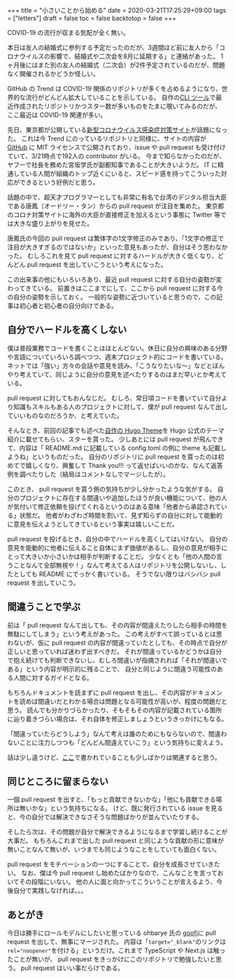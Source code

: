 +++
title = "小さいことから始める"
date = 2020-03-21T17:25:29+09:00
tags = ["letters"]
draft = false
toc = false
backtotop = false
+++

COVID-19 の流行が収まる気配が全く無い。

本日は友人の結婚式に参列する予定だったのだが、3週間ほど前に友人から「コロナウイルスの影響で、結婚式や二次会を8月に延期する」と連絡があった。
1ヶ月後にはまた別の友人の結婚式（二次会）が2件予定されているのだが、問題なく開催されるかどうか怪しい。

GitHub の Trend は COVID-19 関係のリポジトリが多くを占めるようになり、世界的な流行がどんどん拡大していることを示している。
自作の[CLI ツール](https://github.com/matsuyoshi30/go-trendrepo)で最近作成されたリポジトリかつスター数が多いものをたまに覗いてみるのだが、
ここ最近は COVID-19 関連が多い。

先日、東京都が公開している[新型コロナウイルス感染症対策サイト](https://stopcovid19.metro.tokyo.lg.jp/)が話題になった。
これは今 Trend にのっているリポジトリと同様に、サイトの内容が [GitHub](https://github.com/tokyo-metropolitan-gov/covid19) に MIT ライセンスで公開されており、issue や pull request も受け付けていて、3/21時点で192人の contributor がいる。
今まで知らなかったのだが、ヤフーで社長を務めた宮坂学氏が副都知事であることが大きいようだ。
IT に精通している人間が組織のトップ近くにいると、スピード感を持ってこういった対応ができるという好例だと思う。

話題の中で、超天才プログラマーとしても非常に有名で台湾のデジタル担当大臣である唐鳳（オードリー・タン）からの pull request が注目を集めた。
東京都のコロナ対策サイトに海外の大臣が直接修正を加えるという事態に Twitter 等では大きな盛り上がりを見せた。

唐鳳氏の今回の pull request は繁体字の1文字修正のみであり、「1文字の修正で注目が大きすぎるのではないか」といった意見もあったが、自分はそう思わなかった。
むしろこれを見て pull request に対するハードルが大きく低くなり、どんどん pull request を出していこうという考えになった。

この出来事の他にもいろいろあり、最近 pull request に対する自分の姿勢が変わってきている。
前置きはここまでにして、ここから pull request に対する今の自分の姿勢を示しておく。
一般的な姿勢に近づいていると思うので、この記事は初心者と初心者の自分向けである。

## 自分でハードルを高くしない

僕は普段業務でコードを書くことはほとんどない。休日に自分の興味のある分野や言語についていろいろ調べつつ、週末プロジェクト的にコードを書いている。
ネットでは「強い」方々の会話や意見を読み、「こうなりたいな〜」などとぼんやり考えていて、同じように自分の意見を述べたりするのはまだ早いとか考えている。

pull request に対してもおんなじだ。
むしろ、常日頃コードを書いていて自分より知識もスキルもある人のプロジェクトに対して、僕が pull request なんて出していいものなのだろうか、と考えていた。

そんなとき、前回の記事でも述べた[自作の Hugo Theme](https://github.com/matsuyoshi30/harbor)を Hugo 公式のテーマ紹介に載せてもらい、スターを貰った。
少しあとには pull request が飛んできて、内容は「 README.md に記載している config.toml の例に theme も記載しようね」というものだった。
自分のリポジトリに pull request を貰ったのは初めてで嬉しくなり、興奮して Thank you!!! って返せばいいのかな、なんて返答例を調べたりした（結局はコメントなしでマージしたが）。

このとき、 pull request を貰う側の気持ちが少し分かったような気がする。
自分のプロジェクトに存在する間違いや追加したほうが良い機能について、他の人が気付いて修正依頼を投げてくれるというのはある意味「他者から承認されている」状態だ。
他者がわざわざ時間を割いて、見ず知らずの自分に対して能動的に意見を伝えようとしてきているという事実は嬉しいことだ。

pull request を投げるとき、自分の中でハードルを高くしてはいけない。
自分の意見を能動的に他者に伝えること自体にまず価値があるし、自分の意見が相手にとって大きいか小さいかは相手が判断することだ。
少なくとも「他の人間の言うことなんて全部無視や！」なんて考えてる人はリポジトリを公開しないし、したとしても README にでっかく書いている。
そうでない限りはバシバシ pull request を出していこう。

## 間違うことで学ぶ

前は「 pull request なんて出しても、その内容が間違えたりしたら相手の時間を無駄にしてしまう」という考えがあった。
この考えがすべて誤っているとは思わないが、仮に pull request の内容が間違っていたとしても、その時点で自分が正しいと思っていれば迷わず出すべきだ。
それが間違っているかどうかは自分で抱え続けても判断できないし、むしろ間違いが指摘されれば「それが間違いである」という内容が明示的に残ることで、
自分と同じように間違う可能性のある人間に対するガイドとなる。

もちろんドキュメントを読まずに pull request を出し、その内容がドキュメントを読めば間違いだとわかる場合は問題となる可能性が高いが、程度の問題だと思う。
読んでも分かりづらかったり、そもそもその内容が記載されている箇所に辿り着きづらい場合は、それ自体を修正しましょうというきっかけにもなる。

「間違っていたらどうしよう」なんて考えは誰のためにもならないので、間違わないことに注力しつつも「どんどん間違えていこう」という気持ちに変えよう。

話は少し違うけど、[ここ](http://blog.practical-scheme.net/shiro/20161229-100-rejections)で書かれていることも少しばかりは関連すると思う。

## 同じところに留まらない

一個 pull request を出すと、「もっと貢献できないかな」「他にも貢献できる場所は無いかな」という気持ちになる。
けど、既に発行されている issue を見ると、今の自分では解決できなさそうな問題ばかりが並んでいたりする。

そしたら次は、その問題が自分で解決できるようになるまで学習し続けることが大事だ。
もちろんこれまで出した pull request と同じような貢献の形に意味が無いことなんて無いが、いつまでも同じようなことをしていても面白くない。

pull request をモチベーションの一つにすることで、自分を成長させていきたい。
なお、僕は今 pull request し始めたばかりなので、こんなことを言っておいてその段階にいない。
他の人に面と向かってこういうことが言えるよう、今後自分で実践しなければ。。。

## あとがき

今日は勝手にロールモデルにしたいと思っている ohbarye 氏の [goofi](https://github.com/ohbarye/goofi)に pull request を出して、無事にマージされた。
内容は「`target="_blank"`のリンクは`rel="noopener"`を付ける」というだけ。これまで TypeScript や Next.js は触ったことが無いが、 pull request をきっかけにこのリポジトリで勉強したいと思う。
pull request はいい事だらけである。